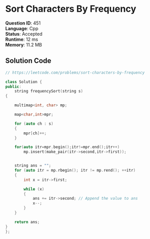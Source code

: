 # Sort Characters By Frequency

**Question ID**: 451  
**Language**: Cpp  
**Status**: Accepted  
**Runtime**: 12 ms  
**Memory**: 11.2 MB  

## Solution Code
```cpp
// https://leetcode.com/problems/sort-characters-by-frequency

class Solution {
public:
    string frequencySort(string s)
{

    multimap<int, char> mp;

    map<char,int>mpr;

    for (auto ch : s)
    {
        mpr[ch]++;
    }

    for(auto itr=mpr.begin();itr!=mpr.end();itr++)
        mp.insert(make_pair(itr->second,itr->first));


    string ans = "";
    for (auto itr = mp.rbegin(); itr != mp.rend(); ++itr)
    {
        int x = itr->first;

        while (x)
        {
            ans += itr->second; // Append the value to ans
            x--;
        }
    }

    return ans;
}
};
```
